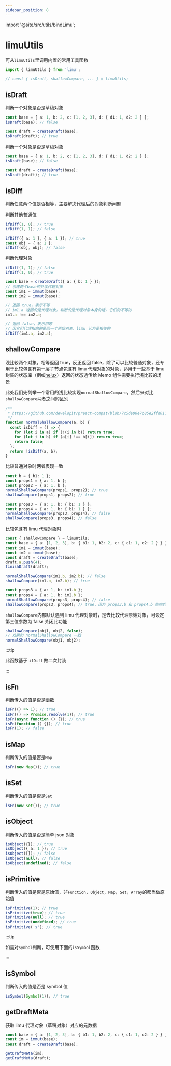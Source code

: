 ```yaml
---
sidebar_position: 8
---
```


import '@site/src/utils/bindLimu';

# limuUtils

可从`limuUtils`里调用内置的常用工具函数

```ts
import { limuUtils } from 'limu';

// const { isDraft, shallowCompare, ... } = limuUtils;
```

## isDraft

判断一个对象是否是草稿对象

```ts
const base = { a: 1, b: 2, c: [1, 2, 3], d: { d1: 1, d2: 2 } };
isDraft(base); // false

const draft = createDraft(base);
isDraft(draft); // true
```

判断一个对象是否是草稿对象

```ts
const base = { a: 1, b: 2, c: [1, 2, 3], d: { d1: 1, d2: 2 } };
isDraft(base); // false

const draft = createDraft(base);
isDraft(draft); // true
```

## isDiff

判断任意两个值是否相等，主要解决代理后的对象判断问题

判断其他普通值

```ts
ifDiff(1, 0); // true
ifDiff(1, 1); // false

ifDiff({ a: 1 }, { a: 1 }); // true
const obj = { a: 1 };
ifDiff(obj, obj); // false
```

判断代理对象

```ts
ifDiff(1, 1); // false
ifDiff(1, 0); // true

const base = createDraft({ a: { b: 1 } });
// 创建两个base的只读代理对象
const im1 = immut(base);
const im2 = immut(base);

// 返回 true，表示不等
// im1.a 返回的是代理对象，判断的是代理对象本身的话，它们的不等的
im1.a !== im2.a;

// 返回 false，表示相等
// 因它们代理指向的是同一个原始对象，limu 认为是相等的
ifDiff(im1.a, im2.a);
```

## shallowCompare

浅比较两个对象，相等返回 true，反正返回 false，除了可以比较普通对象，还专用于比较包含有第一层子节点包含有 limu 代理对象的对象，适用于一些基于 limu 封装的状态库（例如[helux](https://github.com/heluxjs/helux)）返回的状态透传给 Memo 组件需要执行浅比较的场景

此处我们先列举一个常用的浅比较实现`normalShallowCompare`，然后来对比`shallowCompare`两者之间的区别

```ts
/**
 * https://github.com/developit/preact-compat/blob/7c5de00e7c85e2ffd011bf3af02899b63f699d3a/src/index.js#L349
 */
function normalShallowCompare(a, b) {
  const isDiff = () => {
    for (let i in a) if (!(i in b)) return true;
    for (let i in b) if (a[i] !== b[i]) return true;
    return false;
  };
  return !isDiff(a, b);
}
```

比较普通对象时两者表现一致

```ts
const b = { b1: 1 };
const props1 = { a: 1, b };
const props2 = { a: 1, b };
normalShallowCompare(props1, props2); // true
shallowCompare(props1, props2); // true

const props3 = { a: 1, b: { b1: 1 } };
const props4 = { a: 1, b: { b1: 1 } };
normalShallowCompare(props3, props4); // false
shallowCompare(props3, props4); // false
```

比较包含有 limu 代理对象时

```ts
const { shallowCompare } = limuUtils;
const base = { a: [1, 2, 3], b: { b1: 1, b2: 2, c: { c1: 1, c2: 2 } } };
const im1 = immut(base);
const im2 = immut(base);
const draft = createDraft(base);
draft.a.push(4);
finishDraft(draft);

normalShallowCompare(im1.b, im2.b); // false
shallowCompare(im1.b, im2.b); // true

const props3 = { a: 1, b: im1.b };
const props4 = { a: 1, b: im2.b };
normalShallowCompare(props3, props4); // false
shallowCompare(props3, props4); // true，因为 props3.b 和 props4.b 指向的同一个原始对象
```

`shallowCompare`内部默认遇到 limu 代理对象时，是去比较代理原始对象，可设定第三位参数为 false 关闭此功能

```ts
shallowCompare(obj1, obj2, false);
// 效果和 normalShallowCompare 一致
normalShallowCompare(obj1, obj2);
```

:::tip

此函数基于 `ifDiff` 做二次封装

:::

## isFn

判断传入的值是否是函数

```ts
isFn(() => 1); // true
isFn(() => Promise.resolve(1)); // true
isFn(async function () {}); // true
isFn(function () {}); // true
isFn(1); // false
```

## isMap

判断传入的值是否是`Map`

```ts
isFn(new Map()); // true
```

## isSet

判断传入的值是否是`Set`

```ts
isFn(new Set()); // true
```

## isObject

判断传入的值是否是简单 json 对象

```ts
isObject({}); // true
isObject({ a: 1 }); // true
isObject([]); // false
isObject(null); // false
isObject(undefined); // false
```

## isPrimitive

判断传入的值是否是原始值，非`Function`，`Object`，`Map`，`Set`，`Array`的都当做原始值

```ts
isPrimitive(1); // true
isPrimitive(true); // true
isPrimitive(null); // true
isPrimitive(undefined); // true
isPrimitive('s'); // true
```

:::tip

如需对`symbol`判断，可使用下面的`isSymbol`函数

:::

## isSymbol

判断传入的值是否是 symbol 值

```ts
isSymbol(Symbol(1)); // true
```

## getDraftMeta

获取 limu 代理对象（草稿对象）对应的元数据

```ts
const base = { a: [1, 2, 3], b: { b1: 1, b2: 2, c: { c1: 1, c2: 2 } } };
const im = immut(base);
const draft = createDraft(base);

getDraftMeta(im);
getDraftMeta(draft);
```
